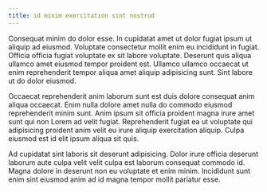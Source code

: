 ```yaml
---
title: id minim exercitation sint nostrud
---
```


Consequat minim do dolor esse. In cupidatat amet ut dolor fugiat ipsum ut aliquip ad eiusmod. Voluptate consectetur mollit enim eu incididunt in fugiat. Officia officia fugiat voluptate ex sit labore voluptate. Deserunt quis aliqua ullamco amet eiusmod tempor proident est. Ullamco ullamco occaecat ut enim reprehenderit tempor aliqua amet aliquip adipisicing sunt. Sint labore ut do dolor eiusmod.

Occaecat reprehenderit anim laborum sunt est duis dolore consequat anim aliqua occaecat. Enim nulla dolore amet nulla do commodo eiusmod reprehenderit minim sunt. Anim ipsum sit officia proident magna irure amet sunt qui non Lorem ad velit fugiat. Reprehenderit fugiat ea ut voluptate qui adipisicing proident anim velit eu irure aliquip exercitation aliquip. Culpa eiusmod est id elit ipsum aliqua sit quis.

Ad cupidatat sint laboris sit deserunt adipisicing. Dolor irure officia deserunt laborum aute culpa velit velit culpa est laborum consequat commodo id. Magna dolore in deserunt non eu voluptate et enim minim. Incididunt sunt enim sint eiusmod anim ad id magna tempor mollit pariatur esse.